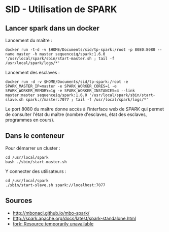 # SID - Utilisation de SPARK 

## Lancer spark dans un docker

Lancement du maître : 

	docker run -t-d -v $HOME/Documents/sid/tp-spark:/root -p 8080:8080 --name master -h master sequenceiq/spark:1.6.0 '/usr/local/spark/sbin/start-master.sh ; tail -f /usr/local/spark/logs/*'
	

Lancement des esclaves :

	docker run -d -v $HOME/Documents/sid/tp-spark:/root -e SPARK_MASTER_IP=master -e SPARK_WORKER_CORES=1 -e SPARK_WORKER_MEMORY=1g -e SPARK_WORKER_INSTANCES=4 --link master:master sequenceiq/spark:1.6.0 '/usr/local/spark/sbin/start-slave.sh spark://master:7077 ; tail -f /usr/local/spark/logs/*' 

Le port 8080 du maître donne accès à l'interface web de *SPARK* qui permet de consulter l'état du maître (nombre d'esclaves, état des esclaves, programmes en cours).

## Dans le conteneur 

Pour démarrer un cluster :

	cd /usr/local/spark
	bash ./sbin/start-master.sh

Y connecter des utilisateurs :

	cd /usr/local/spark
	./sbin/start-slave.sh spark://localhost:7077

## Sources

+ http://mbonaci.github.io/mbo-spark/
+ http://spark.apache.org/docs/latest/spark-standalone.html
+ [fork: Resource temporarily unavailable](http://unix.stackexchange.com/questions/253903/creating-threads-fails-with-resource-temporarily-unavailable-with-4-3-kernel)
